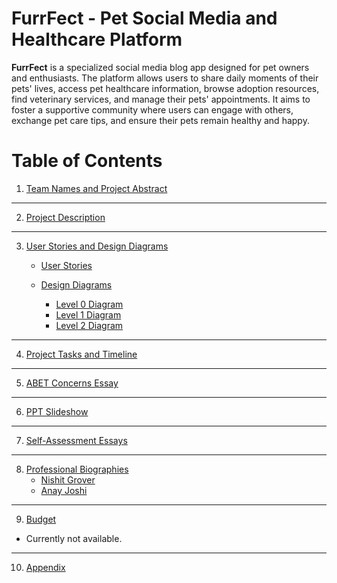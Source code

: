 # FurrFect - Pet Social Media and Healthcare Platform
**FurrFect** is a specialized social media blog app designed for pet owners and enthusiasts. The platform allows users to share daily moments of their pets' lives, access pet healthcare information, browse adoption resources, find veterinary services, and manage their pets' appointments. It aims to foster a supportive community where users can engage with others, exchange pet care tips, and ensure their pets remain healthy and happy.

# Table of Contents

1. [Team Names and Project Abstract](./assignent3-Team_Contract/Team_Contract.pdf)  

---

2. [Project Description](./project-description.md)  
---

3. [User Stories and Design Diagrams]() 
   - [User Stories](./User_Stories.md)

   - [Design Diagrams](./Design_Diagrams) 
      - [Level 0 Diagram](./Design_Diagrams/Furrfect_D0.pdf)
      - [Level 1 Diagram](./Design_Diagrams/Furrfect_D1.pdf)
      - [Level 2 Diagram](./Design_Diagrams/Furrfect_D2.pdf) 
---

4. [Project Tasks and Timeline](./Milestones-TimeLine-EffortMatrix.md)  
   
---

5. [ABET Concerns Essay](./Constraints_FurrFect.md)  
---

6. [PPT Slideshow](./Fall_Design_Presentation.pptx)  
---

7. [Self-Assessment Essays](#self-assessment-essays)  
---

8. [Professional Biographies](./Professional%20Biographies)  
   - [Nishit Grover](./Professional_Biographies/Nishit_Biography.md)
   - [Anay Joshi](./Professional_Biographies/Anay_Biography.md)
---

9. [Budget](#budget) 
- Currently not available. 
---

10. [Appendix](#appendix)






